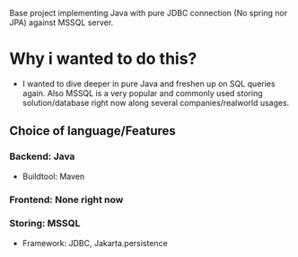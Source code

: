 Base project implementing Java with pure JDBC connection (No spring nor JPA) against MSSQL server.

# Why i wanted to do this?
- I wanted to dive deeper in pure Java and freshen up on SQL queries again. Also MSSQL is a very popular and commonly used storing solution/database right now along several companies/realworld usages.

## Choice of language/Features
### Backend: Java  
- Buildtool: Maven  
###  Frontend: None right now  
###  Storing: MSSQL  
- Framework: JDBC, Jakarta.persistence  
